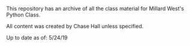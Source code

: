 This repository has an archive of all the class material for Millard West's Python Class.

All content was created by Chase Hall unless specified.

Up to date as of: 5/24/19
